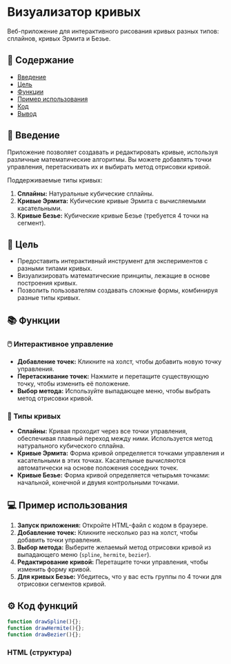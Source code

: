# Визуализатор кривых

Веб-приложение для интерактивного рисования кривых разных типов: сплайнов, кривых Эрмита и Безье.

## 📖 Содержание
- [Введение](#-введение)
- [Цель](#-цель)
- [Функции](#-функции)
- [Пример использования](#-пример-использования)
- [Код](#-код)
- [Вывод](#-вывод)

## 🌟 Введение
Приложение позволяет создавать и редактировать кривые, используя различные математические алгоритмы. Вы можете добавлять точки управления, перетаскивать их и выбирать метод отрисовки кривой.

Поддерживаемые типы кривых:

1.  **Сплайны:** Натуральные кубические сплайны.
2.  **Кривые Эрмита:** Кубические кривые Эрмита с вычисляемыми касательными.
3.  **Кривые Безье:** Кубические кривые Безье (требуется 4 точки на сегмент).

## 🎯 Цель
- Предоставить интерактивный инструмент для экспериментов с разными типами кривых.
- Визуализировать математические принципы, лежащие в основе построения кривых.
- Позволить пользователям создавать сложные формы, комбинируя разные типы кривых.

## 📚 Функции

### 🖱️ Интерактивное управление

*   **Добавление точек:** Кликните на холст, чтобы добавить новую точку управления.
*   **Перетаскивание точек:** Нажмите и перетащите существующую точку, чтобы изменить её положение.
*   **Выбор метода:** Используйте выпадающее меню, чтобы выбрать метод отрисовки кривой.

### 🎨 Типы кривых

*   **Сплайны:** Кривая проходит через все точки управления, обеспечивая плавный переход между ними. Используется метод натурального кубического сплайна.
*   **Кривые Эрмита:** Форма кривой определяется точками управления и касательными в этих точках. Касательные вычисляются автоматически на основе положения соседних точек.
*   **Кривые Безье:** Форма кривой определяется четырьмя точками: начальной, конечной и двумя контрольными точками.

## 💻 Пример использования

1.  **Запуск приложения:** Откройте HTML-файл с кодом в браузере.
2.  **Добавление точек:** Кликните несколько раз на холст, чтобы добавить точки управления.
3.  **Выбор метода:** Выберите желаемый метод отрисовки кривой из выпадающего меню (`spline`, `hermite`, `bezier`).
4.  **Редактирование кривой:** Перетащите точки управления, чтобы изменить форму кривой.
5.  **Для кривых Безье:** Убедитесь, что у вас есть группы по 4 точки для отрисовки сегментов кривой.

## ⚙️ Код функций

```javascript
function drawSpline(){};
function drawHermite(){};
function drawBezier(){};
```

### HTML (структура)
